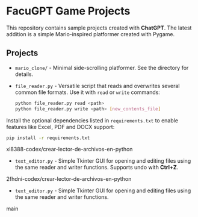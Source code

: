 # FacuGPT Game Projects

This repository contains sample projects created with **ChatGPT**. The latest addition is a simple Mario-inspired platformer created with Pygame.

## Projects

- `mario_clone/` - Minimal side-scrolling platformer. See the directory for details.
- `file_reader.py` - Versatile script that reads and overwrites several common file formats.
  Use it with `read` or `write` commands:

  ```bash
  python file_reader.py read <path>
  python file_reader.py write <path> [new_contents_file]
  ```

Install the optional dependencies listed in `requirements.txt` to enable features like Excel, PDF and DOCX support:

```bash
pip install -r requirements.txt
```
 xl8388-codex/crear-lector-de-archivos-en-python
- `text_editor.py` - Simple Tkinter GUI for opening and editing files using the same reader and writer functions. Supports undo with **Ctrl+Z**.

2fhdni-codex/crear-lector-de-archivos-en-python
- `text_editor.py` - Simple Tkinter GUI for opening and editing files using the same reader
  and writer functions.

main
